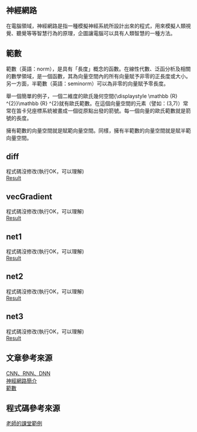 ## 神經網路
在電腦領域，神經網路是指一種模擬神經系統所設計出來的程式，用來模擬人類視覺、聽覺等等智慧行為的原理，企圖讓電腦可以具有人類智慧的一種方法。

## 範數
範數（英語：norm），是具有「長度」概念的函數。在線性代數、泛函分析及相關的數學領域，是一個函數，其為向量空間內的所有向量賦予非零的正長度或大小。另一方面，半範數（英語：seminorm）可以為非零的向量賦予零長度。

舉一個簡單的例子，一個二維度的歐氏幾何空間{\displaystyle \mathbb {R} ^{2}}\mathbb {R} ^{2}就有歐氏範數。在這個向量空間的元素（譬如：(3,7)）常常在笛卡兒座標系統被畫成一個從原點出發的箭號。每一個向量的歐氏範數就是箭號的長度。

擁有範數的向量空間就是賦範向量空間。同樣，擁有半範數的向量空間就是賦半範向量空間。
## diff
程式碼沒修改(執行OK，可以理解)  
[Result](https://github.com/a922777/ai108b/blob/master/%E5%AD%B8%E7%BF%92%E7%AD%86%E8%A8%98/03-%E7%A5%9E%E7%B6%93%E7%B6%B2%E8%B7%AF/Result.md)

## vecGradient
程式碼沒修改(執行OK，可以理解)  
[Result](https://github.com/a922777/ai108b/blob/master/%E5%AD%B8%E7%BF%92%E7%AD%86%E8%A8%98/03-%E7%A5%9E%E7%B6%93%E7%B6%B2%E8%B7%AF/Result2.md)

## net1
程式碼沒修改(執行OK，可以理解)  
[Result](https://github.com/a922777/ai108b/blob/master/%E5%AD%B8%E7%BF%92%E7%AD%86%E8%A8%98/03-%E7%A5%9E%E7%B6%93%E7%B6%B2%E8%B7%AF/net1.md)

## net2
程式碼沒修改(執行OK，可以理解)  
[Result](https://github.com/a922777/ai108b/blob/master/%E5%AD%B8%E7%BF%92%E7%AD%86%E8%A8%98/03-%E7%A5%9E%E7%B6%93%E7%B6%B2%E8%B7%AF/net2.md)

## net3
程式碼沒修改(執行OK，可以理解)  
[Result](https://github.com/a922777/ai108b/blob/master/%E5%AD%B8%E7%BF%92%E7%AD%86%E8%A8%98/03-%E7%A5%9E%E7%B6%93%E7%B6%B2%E8%B7%AF/net3.md)

## 文章參考來源
[CNN、RNN、DNN](https://www.zhihu.com/question/34681168)\
[神經網路簡介](https://misavo.com/blog/%E9%99%B3%E9%8D%BE%E8%AA%A0/%E6%9B%B8%E7%B1%8D/%E4%BA%BA%E5%B7%A5%E6%99%BA%E6%85%A7/03-%E7%A5%9E%E7%B6%93%E7%B6%B2%E8%B7%AF/A-%E4%BD%95%E8%AC%82%E7%A5%9E%E7%B6%93%E7%B6%B2%E8%B7%AF%EF%BC%9F?fbclid=IwAR2hHrV6YtNAhdnkJPyuL0kZ_vQoYU8lrOO1ozd5_WU6IxnRuwCECs7c-V0)\
[範數](https://zh.wikipedia.org/wiki/%E8%8C%83%E6%95%B0?fbclid=IwAR07RAAlaj2txKRkYuwT27TMO-IkZdPs52v61C-1461wqi3cwIijHMdgzs4)

## 程式碼參考來源
[老師的課堂範例](https://github.com/ccccourse/ai/tree/master/python/03-neuralnet)

